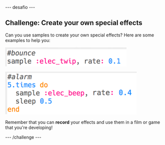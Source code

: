 \--- desafio \---

## Challenge: Create your own special effects

Can you use samples to create your own special effects? Here are some examples to help you:

![captura de ecrã](images/effects-bounce.png)

![captura de ecrã](images/effects-alarm.png)

Remember that you can **record** your effects and use them in a film or game that you're developing!

\--- /challenge \---